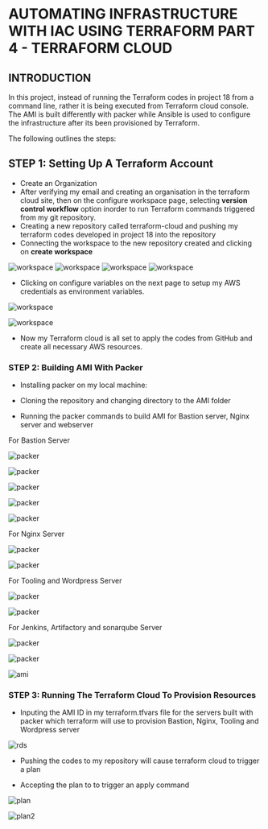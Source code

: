 # AUTOMATING INFRASTRUCTURE WITH IAC USING TERRAFORM PART 4 - TERRAFORM CLOUD
  

## INTRODUCTION
In this project, instead of running the Terraform codes in project 18 from a command line, rather it is being executed from Terraform cloud console. The AMI is built differently with packer while Ansible is used to configure the infrastructure after its been provisioned by Terraform.

The following outlines the steps:

## STEP 1: Setting Up A Terraform Account

* Create an Organization
* After verifying my email and creating an organisation in the terraform cloud site, then on the configure workspace page, selecting **version control workflow** option inorder to run Terraform commands triggered from my git repository.
* Creating a new repository called terraform-cloud and pushing my terraform codes developed in project 18 into the repository
* Connecting the workspace to the new repository created and clicking on **create workspace**


![workspace](./img/2-Organ.PNG)
![workspace](./img/7-gitlab.PNG)
![workspace](./img/8-workspace.PNG)
![workspace](./img/9-workspace2.PNG)

* Clicking on configure variables on the next page to setup my AWS credentials as environment variables.

![workspace](./img/10-variables.PNG)

![workspace](./img/11-access_key.PNG)

* Now my Terraform cloud is all set to apply the codes from GitHub and create all necessary AWS resources.


### STEP 2: Building AMI With Packer

* Installing packer on my local machine:

* Cloning the repository and changing directory to the AMI folder

* Running the packer commands to build AMI for Bastion server, Nginx server and webserver

For Bastion Server

![packer](./img/12-packer-bas.PNG)

![packer](./img/13-packer-bas2.PNG)

![packer](./img/14-packer-bas3.PNG)

![packer](./img/15-packer-bas4.PNG)

![packer](./img/16-packer-bas5.PNG)

For Nginx Server

![packer](./img/17-packer-nginx.PNG)

![packer](./img/18-packer-nginx2.PNG)

For Tooling and Wordpress Server

![packer](./img/19-packer-web.PNG)

![packer](./img/20-packer-web2.PNG)


For Jenkins, Artifactory and sonarqube Server

![packer](./img/21-packer-ubuntu.PNG)

![packer](./img/22-packer-ubuntu2.PNG)


![ami](./img/23-ami-packer.PNG)
### STEP 3: Running The Terraform Cloud To Provision Resources

* Inputing the AMI ID in my terraform.tfvars file for the servers built with packer which terraform will use to provision Bastion, Nginx, Tooling and Wordpress server

![rds](./img/23-rds.PNG)

* Pushing the codes to my repository will cause terraform cloud to trigger a plan

* Accepting the plan to to trigger an apply command

![plan](./img/24-plan.PNG)

![plan2](./img/25-plan2.PNG)